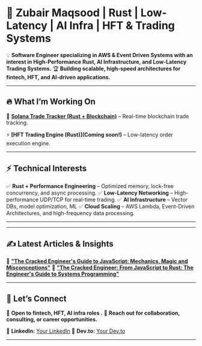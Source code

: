 # 🚀 Zubair Maqsood | Rust | Low-Latency | AI Infra | HFT & Trading Systems

💡 **Software Engineer specializing in AWS & Event Driven Systems with an interest in High-Performance Rust, AI Infrastructure, and Low-Latency Trading Systems.**
🏆 **Building scalable, high-speed architectures for fintech, HFT, and AI-driven applications.**

---

## 🔥 **What I’m Working On**
🚀 **[Solana Trade Tracker (Rust + Blockchain)](https://github.com/GH05T-97/solana-whale-bot)** – Real-time blockchain trade tracking.

⚡ **[HFT Trading Engine (Rust)](Coming soon!)** – Low-latency order execution engine.

---

## ⚡ **Technical Interests**
✅ **Rust + Performance Engineering** – Optimized memory, lock-free concurrency, and async processing.
✅ **Low-Latency Networking** – High-performance UDP/TCP for real-time trading.
✅ **AI Infrastructure** – Vector DBs, model optimization, ML
✅ **Cloud Scaling** – AWS Lambda, Event-Driven Architectures, and high-frequency data processing.

---

---

## ✍️ **Latest Articles & Insights**
📌 **["The Cracked Engineer's Guide to JavaScript: Mechanics, Magic and Misconceptions"](https://dev.to/gho5t_97/the-cracked-engineers-guide-to-javascript-mechanics-magic-and-misconceptions-28jm)**
📌 **["The Cracked Engineer: From JavaScript to Rust: The Engineer's Guide to Systems Programming"](https://dev.to/gho5t_97/the-cracked-engineer-moving-from-javascript-to-rust-the-basics-3ncl)**

---

## 🚀 **Let’s Connect**
💼 **Open to fintech, HFT, AI infra roles .**
📩 **Reach out for collaboration, consulting, or career opportunities.**

🔗 **LinkedIn:** [Your LinkedIn](https://linkedin.com/in/zubairmaqsood)
🔗 **Dev.to:** [Your Dev.to](https://dev.to/gho5t_97)

---


